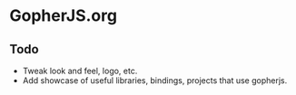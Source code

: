 # GopherJS.org

## Todo

* Tweak look and feel, logo, etc.
* Add showcase of useful libraries, bindings, projects that use gopherjs.
